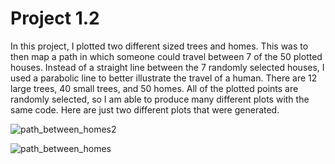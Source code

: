 # Project 1.2

In this project, I plotted two different sized trees and homes. This was to then map a path in which someone could travel between 7 of the 50 plotted houses. Instead of a straight line between the 7 randomly selected houses, I used a parabolic line to better illustrate the travel of a human. There are 12 large trees, 40 small trees, and 50 homes. All of the plotted points are randomly selected, so I am able to produce many different plots with the same code.  Here are just two different plots that were generated.

![path_between_homes2](https://zametzger.github.io/AgentBasedModeling/paths_between_homes.png)

![path_between_homes](https://zametzger.github.io/AgentBasedModeling/paths_between_homes2.png)
